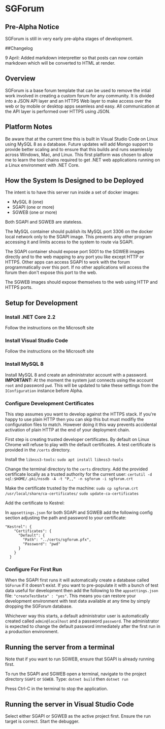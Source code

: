 # SGForum

## Pre-Alpha Notice

SGForum is still in very early pre-alpha stages of development.

##Changelog

9 April: Added markdown interpretter so that posts can now contain markdown which will be converted to HTML at render.

## Overview

SGForum is a base forum template that can be used to remove the intial work involved in creating a custom forum for any community.  It is divided into a JSON API layer and an HTTPS Web layer to make access over the web or by mobile or desktop apps seamless and easy.  All communication at the API layer is performed over HTTPS using JSON.

## Platform Notes

Be aware that at the current time this is built in Visual Studio Code on Linux using MySQL 8 as a database.  Future updates will add Mongo support to provide better scaling and to ensure that this builds and runs seamlessly across Windows, Mac, and Linux.  This first platform was chosen to allow me to learn the tool chains required to get .NET web applications running on a Linux environment with .NET Core.

## How the System Is Designed to be Deployed

The intent is to have this server run inside a set of docker images:

 - MySQL 8 (one)
 - SGAPI (one or more)
 - SGWEB (one or more)

Both SGAPI and SGWEB are stateless.

The MySQL container should publish its MySQL port 3306 on the docker local network only to the SGAPI image.  This prevents any other program accessing it and limits access to the system to route via SGAPI.  

The SGAPI container should expose port 5001 to the SGWEB images directly and to the web mapping to any port you like except HTTP or HTTPS.  Other apps can access SGAPI to work with the forum programmatically over this port.  If no other applications will access the forum then don't expose this port to the web.

The SGWEB images should expose themselves to the web using HTTP and HTTPS ports.

## Setup for Development

### Install .NET Core 2.2

Follow the instructions on the Microsoft site

### Install Visual Studio Code

Follow the instructions on the Microsoft site

### Install MySQL 8

Install MySQL 8 and create an administrator account with a password.  **IMPORTANT:**  At the moment the system just connects using the account `root` and password `pwd`.  This will be updated to take these settings from the `IConfiguration` instance before Alpha.

### Configure Development Certificates

This step assumes you want to develop against the HTTPS stack.  If you're happy to use plain HTTP then you can skip this but must modifiy the configuration files to match.  However doing it this way prevents accidental activation of plain HTTP at the end of your deployment chain.

First step is creating trusted developer certificates.  By default on Linux Chrome will refuse to play with the default certificates.  A test certificate is provided in the `/certs` directory.

Install the `libnss3-tools`: 
`sudo apt install libnss3-tools`

Change the terminal directory to the `certs` directory.  Add the provided certificate locally as a trusted authority for the current user: 
`certutil -d sql:$HOME/.pki/nssdb -A -t "P,," -n sgforum -i sgforum.crt`

Make the certificate trusted by the machine:
`sudo cp sgforum.crt /usr/local/share/ca-certificates/`
`sudo update-ca-certificates`

Add the certificate to Kestrel:

In `appsettings.json` for both SGAPI and SGWEB add the following config section adjusting the path and password to your certificate:

```
"Kestrel": {
    "Certificates": {
      "Default": {
        "Path": "../certs/sgforum.pfx",
        "Password": "pwd"
      }
    }
  }
```

### Configure For First Run

When the SGAPI first runs it will automatically create a database called `SGForum` if it doesn't exist.  If you want to pre-populate it with a bunch of test data useful for development then add the following to the `appsettings.json` file:
`"createTestData" : "yes"`.  This means you can restore your development environment with test data available at any time by simply dropping the SGForum database.

Whichever way this starts, a default administrator user is automatically created called `admin@localhost` and a password `password`.  The administrator is expected to change the default password immediately after the first run in a production environment.

## Running the server from a terminal

Note that if you want to run SGWEB, ensure that SGAPI is already running first.

To run the SGAPI and SGWEB open a terminal, navigate to the project directory `SGAPI` or `SGWEB`.  Type:
`dotnet build`
then
`dotnet run`

Press Ctrl-C in the terminal to stop the application.

## Running the server in Visual Studio Code

Select either SGAPI or SGWEB as the active project first.  Ensure the run target is correct.  Start the debugger. 
